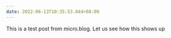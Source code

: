 ```yaml
---
date: 2022-06-13T10:35:53.044+08:00
---
```

This is a test post from micro.blog. Let us see how this shows up
